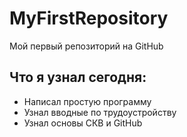 # MyFirstRepository
Мой первый репозиторий на GitHub
## Что я узнал сегодня:
* Написал простую программу
* Узнал вводные по трудоустройству
* Узнал основы СКВ и GitHub
